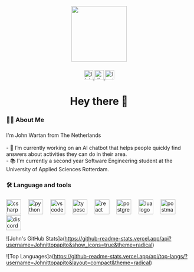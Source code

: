 <div align="center">
  <img height="150" src="https://media2.giphy.com/media/v1.Y2lkPTc5MGI3NjExaWd1cm1neGJtcHJuZmJ0M25mcTZna3NtcWs0aHE4ZzZ1dG90b3NibyZlcD12MV9pbnRlcm5hbF9naWZfYnlfaWQmY3Q9Zw/KMV7zRU1k0SQ58HjB2/giphy.gif"  />
</div>

###

<div align="center">
  <a href="https://www.linkedin.com/in/john-wartan-4a54512b6/" target="_blank">
    <img src="https://img.shields.io/static/v1?message=LinkedIn&logo=linkedin&label=&color=0077B5&logoColor=white&labelColor=&style=for-the-badge" height="25" alt="linkedin logo" />
  </a>
  <a href="https://discordapp.com/users/johnittopapito" target="_blank">
    <img src="https://img.shields.io/static/v1?message=Discord&logo=discord&label=&color=7289DA&logoColor=white&labelColor=&style=for-the-badge" height="25" alt="discord logo" />
  </a>
  <a href="https://www.leetcode.com/nhojw" target="_blank">
    <img src="https://img.shields.io/static/v1?message=LeetCode&logo=leetcode&label=&color=FFA116&logoColor=white&labelColor=&style=for-the-badge" height="25" alt="leetcode logo" />
  </a>
</div>


###

<h1 align="center">Hey there 👋</h1>

###

<h3 align="left">👩‍💻  About Me</h3>

###

<p align="left">I'm John Wartan from The Netherlands<br><br>- 🔭 I’m currently working on an AI chatbot that helps people quickly find answers about activities they can do in their area.<br>- 📚 I'm currently a second year Software Engineering student at the University of Applied Sciences Rotterdam.</p>

###

<h3 align="left">🛠 Language and tools</h3>

###

<div align="left">
  <img src="https://cdn.jsdelivr.net/gh/devicons/devicon/icons/csharp/csharp-original.svg" height="40" alt="csharp logo"  />
  <img width="12" />
  <img src="https://cdn.jsdelivr.net/gh/devicons/devicon/icons/python/python-original.svg" height="40" alt="python logo"  />
  <img width="12" />
  <img src="https://cdn.jsdelivr.net/gh/devicons/devicon/icons/vscode/vscode-original.svg" height="40" alt="vscode logo"  />
  <img width="12" />
  <img src="https://cdn.jsdelivr.net/gh/devicons/devicon/icons/typescript/typescript-original.svg" height="40" alt="typescript logo"  />
  <img width="12" />
  <img src="https://cdn.jsdelivr.net/gh/devicons/devicon/icons/react/react-original.svg" height="40" alt="react logo"  />
  <img width="12" />
  <img src="https://cdn.jsdelivr.net/gh/devicons/devicon/icons/postgresql/postgresql-original.svg" height="40" alt="postgresql logo"  />
  <img width="12" />
  <img src="https://cdn.jsdelivr.net/gh/devicons/devicon/icons/lua/lua-original.svg" height="40" alt="lua logo"  />
  <img width="12" />
  <img src="https://cdn.simpleicons.org/postman/FF6C37" height="40" alt="postman logo"  />
  <img width="12" />
  <img src="https://cdn.simpleicons.org/discord/5865F2" height="40" alt="discord logo"  />
</div>

<!-- Most Used Languages Card -->
![John's GitHub Stats]a(https://github-readme-stats.vercel.app/api?username=Johnittopapito&show_icons=true&theme=radical)

![Top Languages]a(https://github-readme-stats.vercel.app/api/top-langs/?username=Johnittopapito&layout=compact&theme=radical) 


###


###
